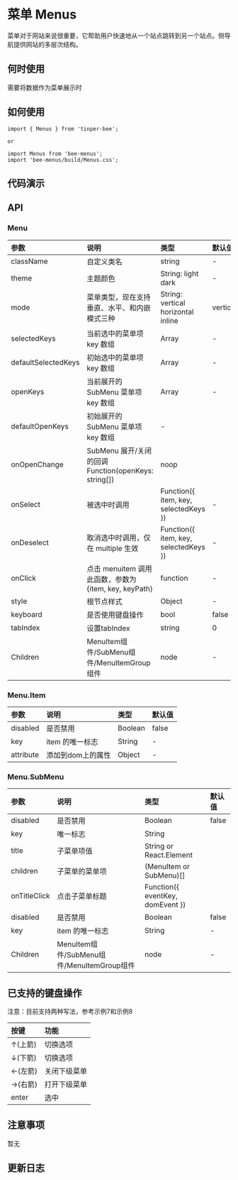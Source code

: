 # 菜单 Menus

菜单对于网站来说很重要，它帮助用户快速地从一个站点跳转到另一个站点。侧导航提供网站的多层次结构。

## 何时使用
需要将数据作为菜单展示时

## 如何使用

```
import { Menus } from 'tinper-bee';

or

import Menus from 'bee-menus';
import 'bee-menus/build/Menus.css';

```

## 代码演示

## API


### Menu

|参数|说明|类型|默认值|
|:---|:----|:---|:------|
|className|自定义类名|string|-|
|theme|主题颜色|String: light dark|-|
|mode|菜单类型，现在支持垂直、水平、和内嵌模式三种	|String: vertical horizontal inline|vertical|
|selectedKeys|当前选中的菜单项 key 数组|Array|-|	
|defaultSelectedKeys|初始选中的菜单项 key 数组|Array|-|	
|openKeys|当前展开的 SubMenu 菜单项 key 数组|Array|-|
|defaultOpenKeys|初始展开的 SubMenu 菜单项 key 数组|-|
|onOpenChange|SubMenu 展开/关闭的回调	Function(openKeys: string[])|noop|
|onSelect|被选中时调用|	Function({ item, key, selectedKeys })|-|
|onDeselect|取消选中时调用，仅在 multiple 生效|	Function({ item, key, selectedKeys })|-|
|onClick|点击 menuitem 调用此函数，参数为 {item, key, keyPath}|	function|-|
|style|根节点样式|Object|-|	
|keyboard|是否使用键盘操作|bool|false|	
|tabIndex|设置tabIndex|string|0|	
|Children|MenuItem组件/SubMenu组件/MenuItemGroup组件|node|-|

### Menu.Item

|参数|说明|类型|默认值|
|:---|:----|:---|:------|
|disabled|是否禁用|Boolean|false|
|key|item 的唯一标志|String|-|
|attribute|添加到dom上的属性|Object|-|

### Menu.SubMenu

|参数|说明|类型|默认值|
|:---|:----|:---|:------|
|disabled|是否禁用|Boolean|false|
|key|唯一标志|String|	
|title|子菜单项值	|String or React.Element|
|children|子菜单的菜单项|(MenuItem or SubMenu)[]|
|onTitleClick|点击子菜单标题|Function({ eventKey, domEvent })|
|disabled|是否禁用|Boolean|false|
|key|item 的唯一标志|String|-|
|Children|MenuItem组件/SubMenu组件/MenuItemGroup组件|node|-|


## 已支持的键盘操作

注意：目前支持两种写法，参考示例7和示例8

|按键|功能|
|:---|:----|
|↑(上箭)|切换选项|
|↓(下箭) |切换选项|
|←(左箭) |关闭下级菜单|
|→(右箭) |打开下级菜单|
|enter | 选中|


## 注意事项

暂无

## 更新日志